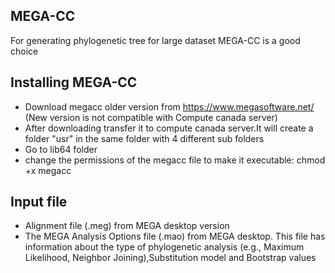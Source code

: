 ## MEGA-CC 
For generating phylogenetic tree for large dataset MEGA-CC is a good choice
## Installing MEGA-CC
- Download megacc older version from https://www.megasoftware.net/ (New version is not compatible with Compute canada server)
- After downloading transfer it to compute canada server.It will create a folder "usr" in the same folder with 4 different sub folders
- Go to lib64 folder
- change the permissions of the megacc file to make it executable: chmod +x megacc

## Input file
- Alignment file (.meg) from MEGA desktop version
- The MEGA Analysis Options file (.mao) from MEGA desktop. This file has information about the type of phylogenetic analysis (e.g., Maximum Likelihood, Neighbor Joining),Substitution model and Bootstrap values

